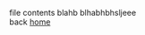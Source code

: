file contents blahb blhabhbhsljeee \
back [home](https://raleighborder2.github.io/cse15l-lab-reports/)
